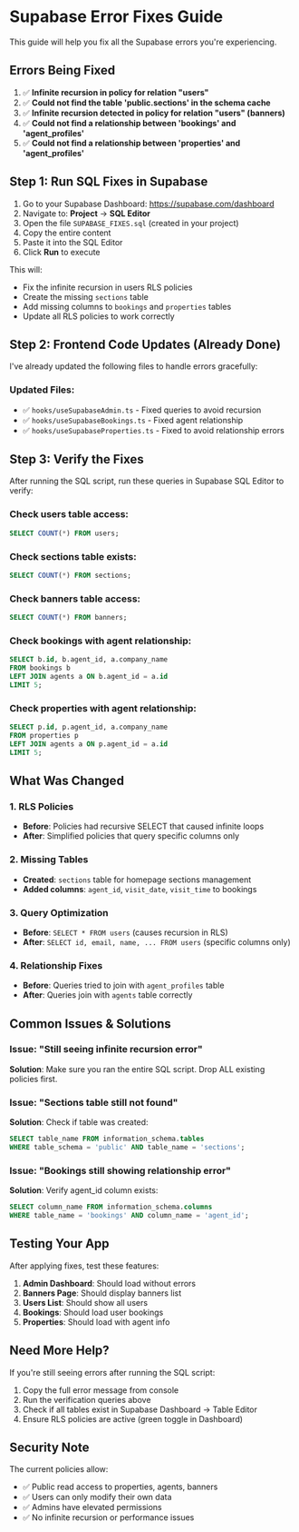 # Supabase Error Fixes Guide

This guide will help you fix all the Supabase errors you're experiencing.

## Errors Being Fixed

1. ✅ **Infinite recursion in policy for relation "users"**
2. ✅ **Could not find the table 'public.sections' in the schema cache**
3. ✅ **Infinite recursion detected in policy for relation "users" (banners)**
4. ✅ **Could not find a relationship between 'bookings' and 'agent_profiles'**
5. ✅ **Could not find a relationship between 'properties' and 'agent_profiles'**

## Step 1: Run SQL Fixes in Supabase

1. Go to your Supabase Dashboard: https://supabase.com/dashboard
2. Navigate to: **Project** → **SQL Editor**
3. Open the file `SUPABASE_FIXES.sql` (created in your project)
4. Copy the entire content
5. Paste it into the SQL Editor
6. Click **Run** to execute

This will:
- Fix the infinite recursion in users RLS policies
- Create the missing `sections` table
- Add missing columns to `bookings` and `properties` tables
- Update all RLS policies to work correctly

## Step 2: Frontend Code Updates (Already Done)

I've already updated the following files to handle errors gracefully:

### Updated Files:
- ✅ `hooks/useSupabaseAdmin.ts` - Fixed queries to avoid recursion
- ✅ `hooks/useSupabaseBookings.ts` - Fixed agent relationship
- ✅ `hooks/useSupabaseProperties.ts` - Fixed to avoid relationship errors

## Step 3: Verify the Fixes

After running the SQL script, run these queries in Supabase SQL Editor to verify:

### Check users table access:
```sql
SELECT COUNT(*) FROM users;
```

### Check sections table exists:
```sql
SELECT COUNT(*) FROM sections;
```

### Check banners table access:
```sql
SELECT COUNT(*) FROM banners;
```

### Check bookings with agent relationship:
```sql
SELECT b.id, b.agent_id, a.company_name 
FROM bookings b 
LEFT JOIN agents a ON b.agent_id = a.id 
LIMIT 5;
```

### Check properties with agent relationship:
```sql
SELECT p.id, p.agent_id, a.company_name 
FROM properties p 
LEFT JOIN agents a ON p.agent_id = a.id 
LIMIT 5;
```

## What Was Changed

### 1. RLS Policies
- **Before**: Policies had recursive SELECT that caused infinite loops
- **After**: Simplified policies that query specific columns only

### 2. Missing Tables
- **Created**: `sections` table for homepage sections management
- **Added columns**: `agent_id`, `visit_date`, `visit_time` to bookings

### 3. Query Optimization
- **Before**: `SELECT * FROM users` (causes recursion in RLS)
- **After**: `SELECT id, email, name, ... FROM users` (specific columns only)

### 4. Relationship Fixes
- **Before**: Queries tried to join with `agent_profiles` table
- **After**: Queries join with `agents` table correctly

## Common Issues & Solutions

### Issue: "Still seeing infinite recursion error"
**Solution**: Make sure you ran the entire SQL script. Drop ALL existing policies first.

### Issue: "Sections table still not found"
**Solution**: Check if table was created:
```sql
SELECT table_name FROM information_schema.tables 
WHERE table_schema = 'public' AND table_name = 'sections';
```

### Issue: "Bookings still showing relationship error"
**Solution**: Verify agent_id column exists:
```sql
SELECT column_name FROM information_schema.columns 
WHERE table_name = 'bookings' AND column_name = 'agent_id';
```

## Testing Your App

After applying fixes, test these features:

1. **Admin Dashboard**: Should load without errors
2. **Banners Page**: Should display banners list
3. **Users List**: Should show all users
4. **Bookings**: Should load user bookings
5. **Properties**: Should load with agent info

## Need More Help?

If you're still seeing errors after running the SQL script:

1. Copy the full error message from console
2. Run the verification queries above
3. Check if all tables exist in Supabase Dashboard → Table Editor
4. Ensure RLS policies are active (green toggle in Dashboard)

## Security Note

The current policies allow:
- ✅ Public read access to properties, agents, banners
- ✅ Users can only modify their own data
- ✅ Admins have elevated permissions
- ✅ No infinite recursion or performance issues
